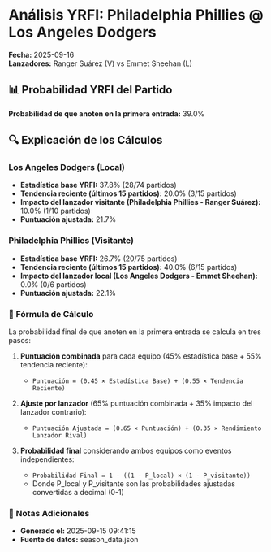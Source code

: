 # Análisis YRFI: Philadelphia Phillies @ Los Angeles Dodgers

**Fecha:** 2025-09-16  
**Lanzadores:** Ranger Suárez (V) vs Emmet Sheehan (L)

## 📊 Probabilidad YRFI del Partido

**Probabilidad de que anoten en la primera entrada:** 39.0%

## 🔍 Explicación de los Cálculos

### Los Angeles Dodgers (Local)
- **Estadística base YRFI:** 37.8% (28/74 partidos)
- **Tendencia reciente (últimos 15 partidos):** 20.0% (3/15 partidos)
- **Impacto del lanzador visitante (Philadelphia Phillies - Ranger Suárez):** 10.0% (1/10 partidos)
- **Puntuación ajustada:** 21.7%

### Philadelphia Phillies (Visitante)
- **Estadística base YRFI:** 26.7% (20/75 partidos)
- **Tendencia reciente (últimos 15 partidos):** 40.0% (6/15 partidos)
- **Impacto del lanzador local (Los Angeles Dodgers - Emmet Sheehan):** 0.0% (0/6 partidos)
- **Puntuación ajustada:** 22.1%

### 📝 Fórmula de Cálculo

La probabilidad final de que anoten en la primera entrada se calcula en tres pasos:

1. **Puntuación combinada** para cada equipo (45% estadística base + 55% tendencia reciente):
   - `Puntuación = (0.45 × Estadística Base) + (0.55 × Tendencia Reciente)`

2. **Ajuste por lanzador** (65% puntuación combinada + 35% impacto del lanzador contrario):
   - `Puntuación Ajustada = (0.65 × Puntuación) + (0.35 × Rendimiento Lanzador Rival)`

3. **Probabilidad final** considerando ambos equipos como eventos independientes:
   - `Probabilidad Final = 1 - ((1 - P_local) × (1 - P_visitante))`
   - Donde P_local y P_visitante son las probabilidades ajustadas convertidas a decimal (0-1)

### 📌 Notas Adicionales

- **Generado el:** 2025-09-15 09:41:15
- **Fuente de datos:** season_data.json
